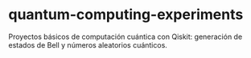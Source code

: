 # quantum-computing-experiments
Proyectos básicos de computación cuántica con Qiskit: generación de estados de Bell y números aleatorios cuánticos.
